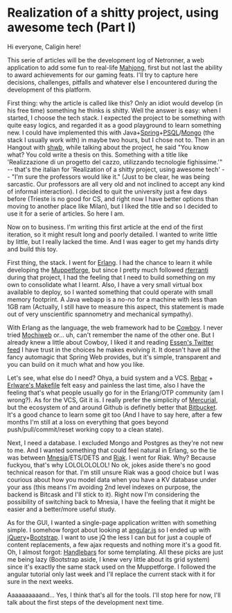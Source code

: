 # Realization of a shitty project, using awesome tech (Part I)

Hi everyone, Caligin here!

This serie of articles will be the development log of Netronner, a web application to add some fun to real-life [Mahjong](http://en.wikipedia.org/wiki/Japanese_Mahjong), first but not last the ability to award achievements for our gaming feats.
I'll try to capture here decisions, challenges, pitfalls and whatever else I encountered during the development of this platform.

First thing: why the article is called like this? Only an idiot would develop (in his free time) something he thinks is shitty.
Well the answer is easy: when I started, I choose the tech stack. I expected the project to be something with quite easy logics, and regarded it as a good playground to learn something new. I could have implemented this with Java+[Spring](http://projects.spring.io/spring-framework/)+[PSQL](http://www.postgresql.org/)/[Mongo](http://www.mongodb.org/) (the stack I usually work with) in maybe two hours, but I chose not to.
Then in an Hangout with [shwb](https://github.com/shwb), while talking about the project, he said "You know what? You cold write a thesis on this. Something with a title like 'Realizzazione di un progetto del cazzo, utilizzando tecnologie fighissime.'" -- that's the italian for 'Realization of a shitty project, using awesome tech' -- "I'm sure the professors would like it." (Just to be clear, he was being sarcastic. Our professors are all very old and not inclined to accept any kind of informal interaction). I decided to quit the university just a few days before (Trieste is no good for CS, and right now I have better options than moving to another place like Milan), but I liked the title and so I decided to use it for a serie of articles. So here I am.

Now on to business. I'm writing this first article at the end of the first iteration, so it might result long and poorly detailed. I wanted to write little by little, but I really lacked the time. And I was eager to get my hands dirty and build this toy.

First thing, the stack.
I went for [Erlang](http://www.erlang.org/). I had the chance to learn it while developing the [Muppetforge](https://github.com/closure-science/muppetforge), but since I pretty much followed [rferranti](https://github.com/rferranti) during that project, I had the feeling that I need to build something on my own to consolidate what I learnt. Also, I have a very small virtual box available to deploy, so I wanted something that could operate with small memory footprint. A Java webapp is a no-no for a machine with less than 1GB ram (Actually, I still have to measure this aspect, this statement is made out of very unscientific spannometry and mechanical sympathy).

With Erlang as the language, the web framework had to be [Cowboy](https://github.com/ninenines/cowboy). I never tried [Mochiweb](https://github.com/mochi/mochiweb) or... uh, can't remember the name of the other one. But I already knew a little about Cowboy, I liked it and reading [Essen's Twitter feed](https://twitter.com/lhoguin) I have trust in the choices he makes evolving it. It doesn't have all the fancy automagic that Spring Web provides, but it's simple, transparent and you can build on it much what and how you like.

Let's see, what else do I need? Ohya, a buid system and a VCS. [Rebar](https://github.com/rebar/rebar) + [Erlware's Makefile](http://blog.erlware.org/universal-makefile-for-erlang-projects-that-use-rebar/) felt easy and painless the last time, also I have the feeling that's what people usually go for in the Erlang/OTP community (am I wrong?). As for the VCS, Git it is.
I really prefer the simplicity of [Mercurial](http://mercurial.selenic.com/), but the ecosystem of and around Github is definetly better that [Bitbucket](https://bitbucket.org). It's a good chance to learn some git too (And I have to say here, after a few months I'm still at a loss on everything that goes beyond push/pull/commit/reset working copy to a clean state).

Next, I need a database. I excluded Mongo and Postgres as they're not new to me. And I wanted something that could feel natural in Erlang, so the tie was between [Mnesia](http://www.erlang.org/doc/man/mnesia.html)/ETS/DETS and [Riak](http://basho.com/riak/). I went for Riak. Why? Because fuckyou, that's why LOLOLOLOLOL! No ok, jokes aside there's no good technical reason for that. I'm still unsure Riak was a good choice but I was courious about how you model data when you have a KV database under your ass (this means I'm avoiding 2nd level indexes on purpose, the backend is Bitcask and I'll stick to it). Right now I'm considering the possibility of switching back to Mnesia, I have the feeling that it might be easier and a better/more useful study.

As for the GUI, I wanted a single-page application written with something simple. I somehow forgot about looking at [angular.js](https://angularjs.org/) so I ended up with [jQuery](http://jquery.com/)+[Bootstrap](http://getbootstrap.com/). I want to use jQ the less I can but for just a couple of content replacements, a few ajax requests and nothing more it's a good fit. Oh, I almost forgot: [Handlebars](http://handlebarsjs.com/) for some templating. All these picks are just me being lazy (Bootstrap aside, I knew very little about its grid system) since it's exactly the same stack used on the Muppetforge. I followed the angular tutorial only last week and I'll replace the current stack with it for sure in the next weeks.

Aaaaaaaaaand... Yes, I think that's all for the tools. I'll stop here for now, I'll talk about the first steps of the development next time.
